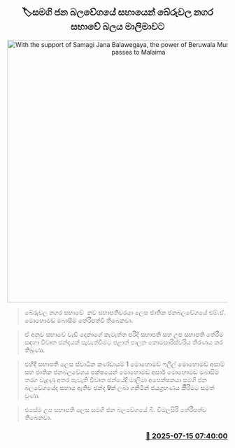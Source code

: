 <p align='center'><b><h2 align='center' title='With the support of Samagi Jana Balawegaya, the power of Beruwala Municipal Council passes to Malaima'>🏷සමගි ජන බලවේගයේ සහායෙන් බේරුවල නගර සභාවේ බලය මාලිමාවට</h2></b></p>
<p align='center'><img src='https://helakuru.sgp1.cdn.digitaloceanspaces.com/esana/images/lib/npp-399388.jpg' width='600' alt='With the support of Samagi Jana Balawegaya, the power of Beruwala Municipal Council passes to Malaima'></p>

> බේරුවල නගර සභාවේ  නව සභාපතිවරයා ලෙස ජාතික ජනබලවේගයේ එම්.ඒ. මොහොමඩ් මබාසීම් තේරීපත්වී තිබෙනවා.

> ඒ අනුව සභාවේ වැඩි දෙනාගේ කැමැත්ත පරිදි සභාපති සහ උප සභාපති තේරීම සඳහා විවෘත ඡන්දයක් පැවැත්වීමට පළාත් පාලන කොමසාරිස්වරිය තීරණය කර තිබුණා.

> එහිදී සභාපති ලෙස ස්වාධීන කණ්ඩායම් 1 මොහොමඩ් ෆලීල් මොහොමඩ් අසාම් සහ ජාතික ජනබලවේගය පක්ෂයෙන් මොහොමඩ් අසාර් මොහොමඩ් මබාසිම් තරග වැදුණු අතර පැවැති විවෘත ඡන්යේදී මාලිමා අපෙක්ෂකයා සමගි ජන බලවේගයේද සහාය ඇතිව ඡන්ද 9ක් ලබා ගනිමින් ජයග්‍රහණය කිිරීමට සමත් වුණා.

> එසේම උප සභාපති ලෙස සමගි ජන බලවේගයේ බී. විමලසිරි තේරීපත්ව තිබෙනවා.



<h3 align='right'><a href='https://www.helakuru.lk/esana/p/111848/'>📅 2025-07-15 07:40:00</a></h3>
